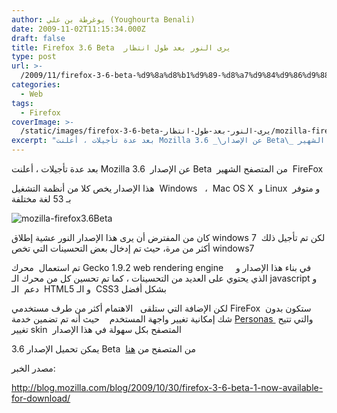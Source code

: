 ```yaml
---
author: يوغرطة بن علي (Youghourta Benali)
date: 2009-11-02T11:15:34.000Z
draft: false
title: Firefox 3.6 Beta  يرى النور بعد طول انتظار
type: post
url: >-
  /2009/11/firefox-3-6-beta-%d9%8a%d8%b1%d9%89-%d8%a7%d9%84%d9%86%d9%88%d8%b1-%d8%a8%d8%b9%d8%af-%d8%b7%d9%88%d9%84-%d8%a7%d9%86%d8%aa%d8%b8%d8%a7%d8%b1/
categories:
  - Web
tags:
  - Firefox
coverImage: >-
  /static/images/firefox-3-6-beta-يرى-النور-بعد-طول-انتظار/mozilla-firefox3.6Beta.jpg
excerpt: "بعد عدة تأجيلات ، أعلنت Mozilla عن الإصدار\_ 3.6 Beta\_ من المتصفح الشهير\_ FireFox\n\nهذا الإصدار يخص كلا من أنظمة التشغيل\_ Windows \_\_،\_ Mac OS X\_ و Linux\_ و متوفر بـ 53 لغة مختلفة\n\n![mozilla-firefox3.6Beta](/static/images/firefox-3-6-beta-يرى-النور-بعد-طول-انتظار/mozilla-firefox3.6Beta.jpg)\n\nكان من المفترض أن يرى هذا الإصدار النور"
---
```

بعد عدة تأجيلات ، أعلنت Mozilla عن الإصدار  3.6 Beta  من المتصفح الشهير  FireFox

هذا الإصدار يخص كلا من أنظمة التشغيل  Windows   ،  Mac OS X  و Linux  و متوفر بـ 53 لغة مختلفة

![mozilla-firefox3.6Beta](/static/images/firefox-3-6-beta-يرى-النور-بعد-طول-انتظار/mozilla-firefox3.6Beta.jpg)

كان من المفترض أن يرى هذا الإصدار النور عشية إطلاق windows 7  لكن تم تأجيل ذلك أكثر من مرة، حيث تم إدخال بعض التحسينات التي تخص windows7

تم استعمال  محرك Gecko 1.9.2 web rendering engine     في بناء هذا الإصدار و الذي يحتوي على العديد من التحسينات ، كما تم تحسين كل من محرك الـ javascript و دعم  الـ  HTML5 و الـ  CSS3 بشكل أفضل

لكن الإضافة التي ستلقى   الاهتمام أكثر من طرف مستخدمي FireFox  ستكون بدون شك إمكانية تغيير واجهة المستخدم    حيث أنه تم تضمين خدمة [Personas ](http://www.getpersonas.com/)والتي تتيح  تغيير skin  المتصفح بكل سهولة في هذا الإصدار

يمكن تحميل الإصدار 3.6 Beta  من المتصفح من [هنا](http://www.mozilla.com/en-US/firefox/all-beta.html)

مصدر الخبر:

<http://blog.mozilla.com/blog/2009/10/30/firefox-3-6-beta-1-now-available-for-download/>
